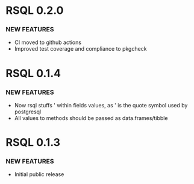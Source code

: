 RSQL 0.2.0
============

### NEW FEATURES

- CI moved to github actions
- Improved test coverage and compliance to pkgcheck 

RSQL 0.1.4
============

### NEW FEATURES

- Now rsql stuffs ' within fields values, as ' is the quote symbol used by postgresql
- All values to methods should be passed as data.frames/tibble

RSQL 0.1.3
============

### NEW FEATURES

* Initial public release
